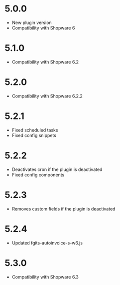 # 5.0.0
- New plugin version
- Compatibility with Shopware 6

# 5.1.0
- Compatibility with Shopware 6.2

# 5.2.0
- Compatibility with Shopware 6.2.2

# 5.2.1
- Fixed scheduled tasks
- Fixed config snippets

# 5.2.2
- Deactivates cron if the plugin is deactivated
- Fixed config components

# 5.2.3
- Removes custom fields if the plugin is deactivated

# 5.2.4
- Updated fgits-autoinvoice-s-w6.js

# 5.3.0
- Compatibility with Shopware 6.3
